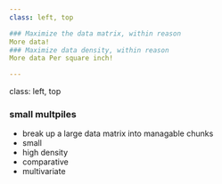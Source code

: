 ```yaml
---
class: left, top

### Maximize the data matrix, within reason
More data!
### Maximize data density, within reason
More data Per square inch!

---
```

class: left, top

### small multpiles

- break up a large data matrix into managable chunks 
- small
- high density
- comparative
- multivariate


